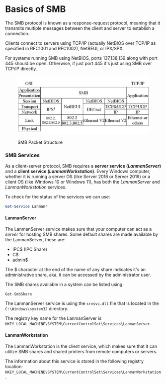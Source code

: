 # Basics of SMB

The SMB protocol is known as a response-request protocol, meaning that it transmits multiple messages between the client and server to establish a connection.&#x20;

Clients connect to servers using TCP/IP (actually NetBIOS over TCP/IP as specified in RFC1001 and RFC1002), NetBEUI, or IPX/SPX.

For systems running SMB using NetBIOS, ports 137,138,139 along with port 445 should be open. Otherwise, if just port 445 it's just using SMB over TCP/IP directly.

<figure><img src="../../.gitbook/assets/image (1).png" alt=""><figcaption><p>SMB Packet Structure</p></figcaption></figure>

### SMB Services

As a client-server protocol, SMB requires a **server service (**_**LanmanServer**_**)** and a **client service (**_**LanmanWorkstation**_**)**. Every Windows computer, whether it is running a server OS (like Server 2016 or Server 2019) or a client OS (like Windows 10 or Windows 11), has both the _LanmanServer_ and _LanmanWorkstation_ services.

To check for the status of the services we can use:

```powershell
Get-Service Lanman*
```

#### LanmanServer

The LanmanServer service makes sure that your computer can act as a _server_ for hosting SMB shares. Some default shares are made available by the LanmanServer, these are:

* IPC$ (IPC Share)
* C$
* admin$

The $ character at the end of the name of any share indicates it's an administrative share, aka, it can be accessed by the administrator user.

The SMB shares available in a system can be listed using:&#x20;

```powershell
Get-SmbShare
```

The LanmanServer service is using the `srvsvc.dll` file that is located in the `C:\Windows\system32` directory.

The registry key name for the LanmanServer is `HKEY_LOCAL_MACHINE\SYSTEM\CurrentControlSet\Services\LanmanServer.`

#### LanmanWorkstation

The LanmanWorkstation is the client service, which makes sure that it can utilize SMB shares and shared printers from remote computers or servers.&#x20;

The information about this service is stored in the following registry location: `HKEY_LOCAL_MACHINE\SYSTEM\CurrentControlSet\Services\LanmanWorkstation`.

